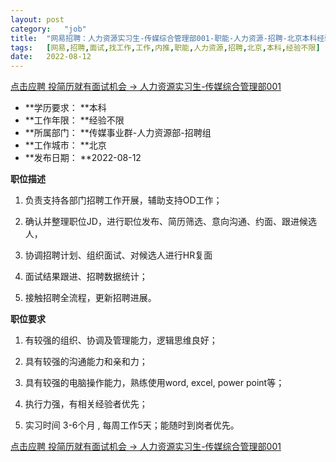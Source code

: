 ```yaml
---
layout:	post
category:	"job"
title:	"网易招聘：人力资源实习生-传媒综合管理部001-职能-人力资源-招聘-北京本科经验不限"
tags:	[网易,招聘,面试,找工作,工作,内推,职能,人力资源,招聘,北京,本科,经验不限]
date:	2022-08-12
---
```


[点击应聘 投简历就有面试机会 -> 人力资源实习生-传媒综合管理部001](http://mobile.bole.netease.com/bole/boleDetail?id=35329&employeeId=346f03c3cda5f04c&key=all)



- **学历要求： **本科
- **工作年限： **经验不限
- **所属部门： **传媒事业群-人力资源部-招聘组
- **工作城市： **北京
- **发布日期： **2022-08-12



**职位描述**
1. 负责支持各部门招聘工作开展，辅助支持OD工作；

2. 确认并整理职位JD，进行职位发布、简历筛选、意向沟通、约面、跟进候选人，

3. 协调招聘计划、组织面试、对候选人进行HR复面

4. 面试结果跟进、招聘数据统计；

5. 接触招聘全流程，更新招聘进展。



**职位要求**
1. 有较强的组织、协调及管理能力，逻辑思维良好；

2. 具有较强的沟通能力和亲和力；

3. 具有较强的电脑操作能力，熟练使用word, excel, power point等；

4. 执行力强，有相关经验者优先；

5. 实习时间 3-6个月 , 每周工作5天；能随时到岗者优先。



[点击应聘 投简历就有面试机会 -> 人力资源实习生-传媒综合管理部001](http://mobile.bole.netease.com/bole/boleDetail?id=35329&employeeId=346f03c3cda5f04c&key=all)